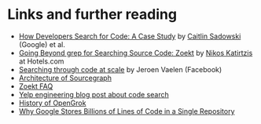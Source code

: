 # Links and further reading

- [How Developers Search for Code: A Case Study](https://static.googleusercontent.com/media/research.google.com/en//pubs/archive/43835.pdf) by [Caitlin Sadowski](https://research.google/people/CaitlinSadowski/) (Google) et al.
- [Going Beyond grep for Searching Source Code: Zoekt](https://medium.com/hotels-com-technology/going-beyond-grep-for-searching-source-code-zoekt-e7da88ac7b2e) by [Nikos Katirtzis](https://nikos912000.github.io/) at Hotels.com
- [Searching through code at scale](https://www.facebook.com/atscaleevents/videos/dev-tools-scale-searching-through-code-at-scale-jeroen-vae/1911812842425144/) by Jeroen Vaelen (Facebook)
- [Architecture of Sourcegraph](https://docs.sourcegraph.com/dev/background-information/architecture)
- [Zoekt FAQ](https://github.com/google/zoekt/blob/master/doc/faq.md)
- [Yelp engineering blog post about code search](https://engineeringblog.yelp.com/2019/11/winning-the-hackathon-with-sourcegraph.html)
- [History of OpenGrok](https://github.com/oracle/opengrok/wiki/Story-of-OpenGrok)
- [Why Google Stores Billions of Lines of Code in a Single Repository](https://cacm.acm.org/magazines/2016/7/204032-why-google-stores-billions-of-lines-of-code-in-a-single-repository/fulltext)